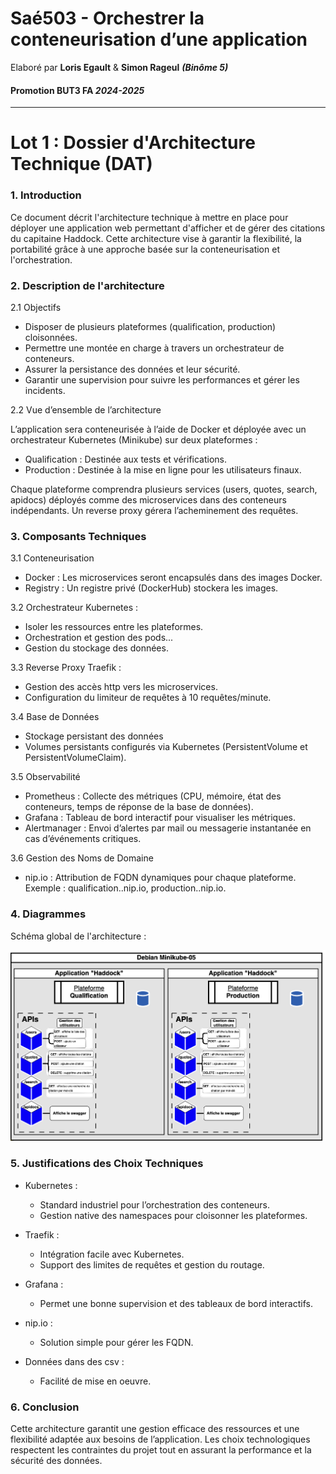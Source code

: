 # Saé503 - Orchestrer la conteneurisation d’une application 
Elaboré par **Loris Egault** & **Simon Rageul** ***(Binôme 5)***
#### Promotion BUT3 FA *2024-2025*
---
# Lot 1 : Dossier d'Architecture Technique (DAT)

### 1. Introduction

Ce document décrit l'architecture technique à mettre en place pour déployer une application web permettant d'afficher et de gérer des citations du capitaine Haddock. Cette architecture vise à garantir la flexibilité, la portabilité grâce à une approche basée sur la conteneurisation et l'orchestration.

### 2. Description de l'architecture

2.1 Objectifs

- Disposer de plusieurs plateformes (qualification, production) cloisonnées.
- Permettre une montée en charge à travers un orchestrateur de conteneurs.
- Assurer la persistance des données et leur sécurité.
- Garantir une supervision  pour suivre les performances et gérer les incidents.

2.2 Vue d’ensemble de l’architecture

L’application sera conteneurisée à l’aide de Docker et déployée avec un orchestrateur Kubernetes (Minikube) sur deux plateformes :
- Qualification : Destinée aux tests et vérifications.
- Production : Destinée à la mise en ligne pour les utilisateurs finaux.

Chaque plateforme comprendra plusieurs services (users, quotes, search, apidocs) déployés comme des microservices dans des conteneurs indépendants. Un reverse proxy gérera l’acheminement des requêtes.

### 3. Composants Techniques

3.1 Conteneurisation
- Docker : Les microservices seront encapsulés dans des images Docker.
- Registry : Un registre privé (DockerHub) stockera les images.

3.2 Orchestrateur
Kubernetes :
- Isoler les ressources entre les plateformes.
- Orchestration et gestion des pods...
- Gestion du stockage des données.

3.3 Reverse Proxy
Traefik :
- Gestion des accès http vers les microservices.
- Configuration du limiteur de requêtes à 10 requêtes/minute.

3.4 Base de Données
- Stockage persistant des données
- Volumes persistants configurés via Kubernetes (PersistentVolume et PersistentVolumeClaim).

3.5 Observabilité
- Prometheus : Collecte des métriques (CPU, mémoire, état des conteneurs, temps de réponse de la base de données).
- Grafana : Tableau de bord interactif pour visualiser les métriques.
- Alertmanager : Envoi d’alertes par mail ou messagerie instantanée en cas d’événements critiques.

3.6 Gestion des Noms de Domaine
- nip.io : Attribution de FQDN dynamiques pour chaque plateforme.
Exemple : qualification.<ip>.nip.io, production.<ip>.nip.io.

### 4. Diagrammes

Schéma global de l'architecture : 

![Diagramme de l'architecture technique](Schéma-api.png)

### 5. Justifications des Choix Techniques

- Kubernetes : 
  - Standard industriel pour l’orchestration des conteneurs. 
  - Gestion native des namespaces pour cloisonner les plateformes.

- Traefik :
  - Intégration facile avec Kubernetes.
  - Support des limites de requêtes et gestion du routage.

- Grafana :
  - Permet une bonne supervision et des tableaux de bord interactifs.

- nip.io :
  - Solution simple pour gérer les FQDN.

- Données dans des csv :
  - Facilité de mise en oeuvre.

### 6. Conclusion

Cette architecture garantit une gestion efficace des ressources et une flexibilité adaptée aux besoins de l’application. Les choix technologiques respectent les contraintes du projet tout en assurant la performance et la sécurité des données.

